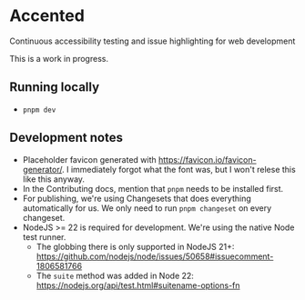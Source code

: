 # Accented

Continuous accessibility testing and issue highlighting for web development

This is a work in progress.

## Running locally

* `pnpm dev`

## Development notes

* Placeholder favicon generated with https://favicon.io/favicon-generator/. I immediately forgot what the font was, but I won't relese this like this anyway.
* In the Contributing docs, mention that `pnpm` needs to be installed first.
* For publishing, we're using Changesets that does everything automatically for us. We only need to run `pnpm changeset` on every changeset.
* NodeJS >= 22 is required for development. We're using the native Node test runner.
  * The globbing there is only supported in NodeJS 21+: https://github.com/nodejs/node/issues/50658#issuecomment-1806581766
  * The `suite` method was added in Node 22: https://nodejs.org/api/test.html#suitename-options-fn
